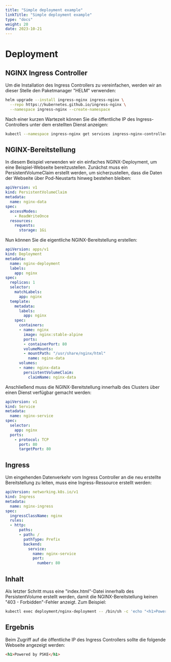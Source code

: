 ```yaml
---
title: "Simple deployment example"
linkTitle: "Simple deployment example"
type: "docs"
weight: 20
date: 2023-10-21
---
```


# Deployment

## NGINX Ingress Controller
Um die Installation des Ingress Controllers zu vereinfachen, werden wir an dieser Stelle den Paketmanager "HELM" verwenden:

```bash
helm upgrade --install ingress-nginx ingress-nginx \
  --repo https://kubernetes.github.io/ingress-nginx \
  --namespace ingress-nginx --create-namespace
```

Nach einer kurzen Wartezeit können Sie die öffentliche IP des Ingress-Controllers unter dem erstellten Dienst anzeigen:

```bash
kubectl --namespace ingress-nginx get services ingress-nginx-controller
```

## NGINX-Bereitstellung
In diesem Beispiel verwenden wir ein einfaches NGINX-Deployment, um eine Beispiel-Webseite bereitzustellen. Zunächst muss ein PersistentVolumeClaim erstellt werden, um sicherzustellen, dass die Daten der Webseite über Pod-Neustarts hinweg bestehen bleiben:

```yaml
apiVersion: v1
kind: PersistentVolumeClaim
metadata:
  name: nginx-data
spec:
  accessModes:
    - ReadWriteOnce
  resources:
    requests:
      storage: 1Gi
```

Nun können Sie die eigentliche NGINX-Bereitstellung erstellen:

```yaml
apiVersion: apps/v1
kind: Deployment
metadata:
  name: nginx-deployment
  labels:
    app: nginx
spec:
  replicas: 1
  selector:
    matchLabels:
      app: nginx
  template:
    metadata:
      labels:
        app: nginx
    spec:
      containers:
      - name: nginx
        image: nginx:stable-alpine
        ports:
        - containerPort: 80
        volumeMounts:
        - mountPath: "/usr/share/nginx/html"
          name: nginx-data
      volumes:
      - name: nginx-data
        persistentVolumeClaim:
          claimName: nginx-data
```

Anschließend muss die NGINX-Bereitstellung innerhalb des Clusters über einen Dienst verfügbar gemacht werden:

```yaml
apiVersion: v1
kind: Service
metadata:
  name: nginx-service
spec:
  selector:
    app: nginx
  ports:
    - protocol: TCP
      port: 80
      targetPort: 80
```

## Ingress
Um eingehenden Datenverkehr vom Ingress Controller an die neu erstellte Bereitstellung zu leiten, muss eine Ingress-Ressource erstellt werden:

```yaml
apiVersion: networking.k8s.io/v1
kind: Ingress
metadata:
  name: nginx-ingress
spec:
  ingressClassName: nginx
  rules:
  - http:
      paths:
      - path: /
        pathType: Prefix
        backend:
          service:
            name: nginx-service
            port:
              number: 80
```

## Inhalt
Als letzter Schritt muss eine "index.html"-Datei innerhalb des PersistentVolume erstellt werden, damit die NGINX-Bereitstellung keinen "403 - Forbidden"-Fehler anzeigt. Zum Beispiel:

```bash
kubectl exec deployment/nginx-deployment -- /bin/sh -c 'echo "<h1>Powered by PSKE</h1>" > /usr/share/nginx/html/index.html'
```

## Ergebnis
Beim Zugriff auf die öffentliche IP des Ingress Controllers sollte die folgende Webseite angezeigt werden:

```html
<h1>Powered by PSKE</h1>
```